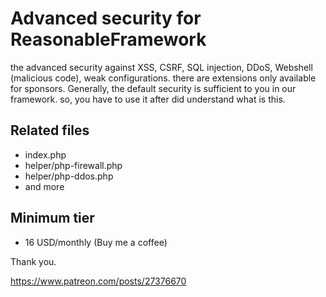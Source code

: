 # Advanced security for ReasonableFramework
the advanced security against XSS, CSRF, SQL injection, DDoS, Webshell (malicious code), weak configurations. there are extensions only available for sponsors. Generally, the default security is sufficient to you in our framework. so, you have to use it after did understand what is this.

## Related files
- index.php
- helper/php-firewall.php
- helper/php-ddos.php
- and more

## Minimum tier
- 16 USD/monthly (Buy me a coffee)

Thank you.

https://www.patreon.com/posts/27376670
